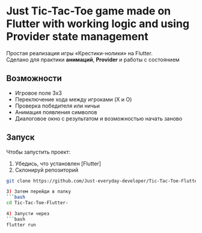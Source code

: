 # Just Tic-Tac-Toe game made on Flutter with working logic and using Provider state management

Простая реализация игры «Крестики-нолики» на Flutter.  
Сделано для практики **анимаций**, **Provider** и работы с состоянием

## Возможности
- Игровое поле 3x3
- Переключение хода между игроками (X и O)
- Проверка победителя или ничьи
- Анимация появления символов
- Диалоговое окно с результатом и возможностью начать заново

## Запуск
Чтобы запустить проект:
1) Убедись, что установлен [Flutter]
2) Склонируй репозиторий 
```bash
git clone https://github.com/Just-everyday-developer/Tic-Tac-Toe-Flutter-.git

3) Затем перейди в папку 
```bash 
cd Tic-Tac-Toe-Flutter-

4) Запусти через 
```bash 
flutter run
